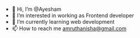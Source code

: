 - 👋 Hi, I’m @Ayesham
- 👀 I’m interested in working as Frontend developer
- 🌱 I’m currently learning web development
- 📫 How to reach me amruthanisha@gmail.com

<!---
Ayesha3456/Ayesha3456 is a ✨ special ✨ repository because its `README.md` (this file) appears on your GitHub profile.
You can click the Preview link to take a look at your changes.
--->
